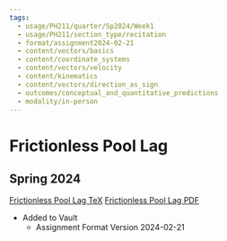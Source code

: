 ```yaml
---
tags:
  - usage/PH211/quarter/Sp2024/Week1
  - usage/PH211/section_type/recitation
  - format/assignment2024-02-21
  - content/vectors/basics
  - content/coordinate_systems
  - content/vectors/velocity
  - content/kinematics
  - content/vectors/direction_as_sign
  - outcomes/conceptual_and_quantitative_predictions
  - modality/in-person
---
```

# Frictionless Pool Lag
## Spring 2024
[Frictionless Pool Lag TeX](./Frictionless_Pool_Lag_2024_04_03.tex)
[Frictionless Pool Lag PDF](./Frictionless_Pool_Lag_2024_04_03.pdf)
* Added to Vault
	* Assignment Format Version 2024-02-21